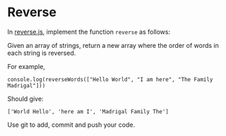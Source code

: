 # Reverse

In [reverse.js](reverse.js), implement the function `reverse` as follows:


Given an array of strings, return a new array where the order of words in each string is reversed.

For example,
```
console.log(reverseWords(["Hello World", "I am here", "The Family Madrigal"]))
```

Should give:
```
['World Hello', 'here am I', 'Madrigal Family The']
```
Use git to add, commit and push your code.
